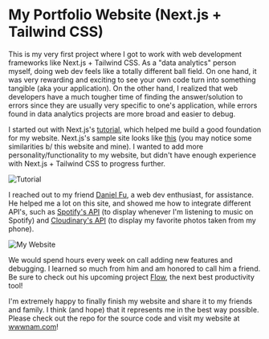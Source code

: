 # My Portfolio Website (Next.js + Tailwind CSS)

This is my very first project where I got to work with web development frameworks like Next.js + Tailwind CSS. As a "data analytics" person myself, doing web dev feels like a totally different ball field. On one hand, it was very rewarding and exciting to see your own code turn into something tangible (aka your application). On the other hand, I realized that web developers have a much tougher time of finding the answer/solution to errors since they are usually very specific to one's application, while errors found in data analytics projects are more broad and easier to debug.

I started out with Next.js's [tutorial](https://nextjs.org/learn/basics/create-nextjs-app), which helped me build a good foundation for my website. Next.js's sample site looks like [this](https://next-learn-starter.vercel.app/) (you may notice some similarities b/ this website and mine). I wanted to add more personality/functionality to my website, but didn't have enough experience with Next.js + Tailwind CSS to progress further. 

![Tutorial](https://cdn.discordapp.com/attachments/663146570765566003/1108462567971631134/image.png "Next.js's Tutorial")

I reached out to my friend [Daniel Fu](https://github.com/itsnotaka), a web dev enthusiast, for assistance. He helped me a lot on this site, and showed me how to integrate different API's, such as [Spotify's API](https://developer.spotify.com/documentation/web-api) (to display whenever I'm listening to music on Spotify) and [Cloudinary's API](https://cloudinary.com/documentation/image_upload_api_reference) (to display my favorite photos taken from my phone). 

![My Website](https://cdn.discordapp.com/attachments/663146570765566003/1108465488062861312/image.png "Photos Page")

We would spend hours every week on call adding new features and debugging. I learned so much from him and am honored to call him a friend. Be sure to check out his upcoming project [Flow](https://www.flowapp.so/), the next best productivity tool!

I'm extremely happy to finally finish my website and share it to my friends and family. I think (and hope) that it represents me in the best way possible. Please check out the repo for the source code and visit my website at [wwwnam.com](https://www.wwwnam.com/)!

